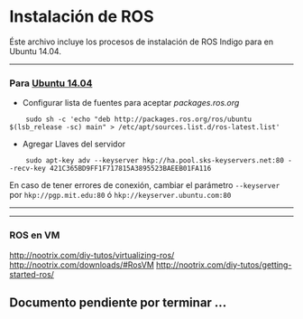 # Instalación de ROS

Éste archivo incluye los procesos de instalación de ROS Indigo para en Ubuntu 14.04.

--- 

### Para [Ubuntu 14.04](http://wiki.ros.org/indigo/Installation/Ubuntu)

 - Configurar lista de fuentes para aceptar *packages.ros.org*

```
	sudo sh -c 'echo "deb http://packages.ros.org/ros/ubuntu $(lsb_release -sc) main" > /etc/apt/sources.list.d/ros-latest.list'
```

 - Agregar Llaves del servidor

```
	sudo apt-key adv --keyserver hkp://ha.pool.sks-keyservers.net:80 --recv-key 421C365BD9FF1F717815A3895523BAEEB01FA116
```

En caso de tener errores de conexión, cambiar el parámetro `--keyserver` por `hkp://pgp.mit.edu:80` ó `hkp://keyserver.ubuntu.com:80`

---

---


### ROS en VM

<http://nootrix.com/diy-tutos/virtualizing-ros/>
<http://nootrix.com/downloads/#RosVM>
<http://nootrix.com/diy-tutos/getting-started-ros/>

## Documento pendiente por terminar ...

